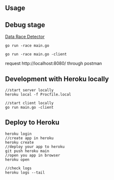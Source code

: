 ## Usage

## Debug stage

[Data Race Detector](https://go.dev/doc/articles/race_detector)
```
go run -race main.go

go run -race main.go -client
```
request http://localhost:8080/ through postman

## Development with Heroku locally
```
//start server locally
heroku local -f Procfile.local

//start client locally
go run main.go -client
```

## Deploy to Heroku

```
heroku login
//create app in heroku
heroku create
//deploy your app to heroku
git push heroku main
//open you app in browser
heroku open

//check logs
heroku logs --tail
```